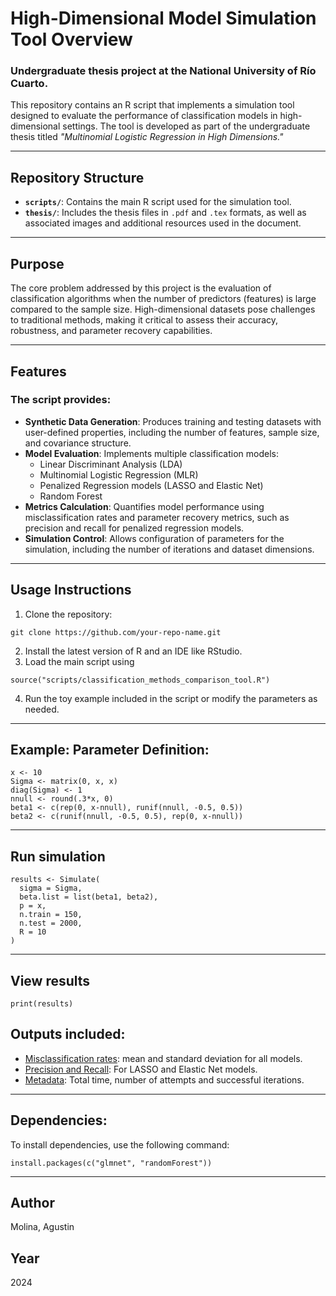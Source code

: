 # High-Dimensional Model Simulation Tool Overview

### Undergraduate thesis project at the National University of Río Cuarto.

This repository contains an R script that implements a simulation tool designed to evaluate the performance of classification models in high-dimensional settings. The tool is developed as part of the undergraduate thesis titled *"Multinomial Logistic Regression in High Dimensions."*

---

## Repository Structure

- **`scripts/`**: Contains the main R script used for the simulation tool.  
- **`thesis/`**: Includes the thesis files in `.pdf` and `.tex` formats, as well as associated images and additional resources used in the document.

---

## Purpose

The core problem addressed by this project is the evaluation of classification algorithms when the number of predictors (features) is large compared to the sample size. High-dimensional datasets pose challenges to traditional methods, making it critical to assess their accuracy, robustness, and parameter recovery capabilities.

---

## Features

### The script provides:

- **Synthetic Data Generation**: Produces training and testing datasets with user-defined properties, including the number of features, sample size, and covariance structure.  
- **Model Evaluation**: Implements multiple classification models:  
  - Linear Discriminant Analysis (LDA)  
  - Multinomial Logistic Regression (MLR)  
  - Penalized Regression models (LASSO and Elastic Net)  
  - Random Forest  
- **Metrics Calculation**: Quantifies model performance using misclassification rates and parameter recovery metrics, such as precision and recall for penalized regression models.  
- **Simulation Control**: Allows configuration of parameters for the simulation, including the number of iterations and dataset dimensions.  

---

## Usage Instructions

1. Clone the repository:  
```
git clone https://github.com/your-repo-name.git
```
2. Install the latest version of R and an IDE like RStudio.
3. Load the main script using
```
source("scripts/classification_methods_comparison_tool.R")
```
4. Run the toy example included in the script or modify the parameters as needed.

---

## Example: Parameter Definition:

```
x <- 10
Sigma <- matrix(0, x, x)
diag(Sigma) <- 1
nnull <- round(.3*x, 0)
beta1 <- c(rep(0, x-nnull), runif(nnull, -0.5, 0.5))
beta2 <- c(runif(nnull, -0.5, 0.5), rep(0, x-nnull))
```

---

## Run simulation

```
results <- Simulate(
  sigma = Sigma,
  beta.list = list(beta1, beta2),
  p = x,
  n.train = 150,
  n.test = 2000,
  R = 10
)
```

---

## View results

```
print(results)
```

## Outputs included:

- <ins>Misclassification rates</ins>: mean and standard deviation for all models. 
- <ins>Precision and Recall</ins>: For LASSO and Elastic Net models.
- <ins>Metadata</ins>: Total time, number of attempts and successful iterations.

---

## Dependencies:

To install dependencies, use the following command:

```
install.packages(c("glmnet", "randomForest"))
```

---

## Author

Molina, Agustin

## Year

2024
